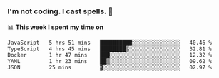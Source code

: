 ### I'm not coding. I cast spells. 🎩

📊 **This week I spent my time on**
<!--START_SECTION:waka-->
```text
JavaScript   5 hrs 51 mins   ██████████░░░░░░░░░░░░░░░   40.46 % 
TypeScript   4 hrs 45 mins   ████████▒░░░░░░░░░░░░░░░░   32.81 % 
Docker       1 hr 47 mins    ███░░░░░░░░░░░░░░░░░░░░░░   12.32 % 
YAML         1 hr 23 mins    ██▒░░░░░░░░░░░░░░░░░░░░░░   09.62 % 
JSON         25 mins         ▓░░░░░░░░░░░░░░░░░░░░░░░░   02.97 % 
```
<!--END_SECTION:waka-->
